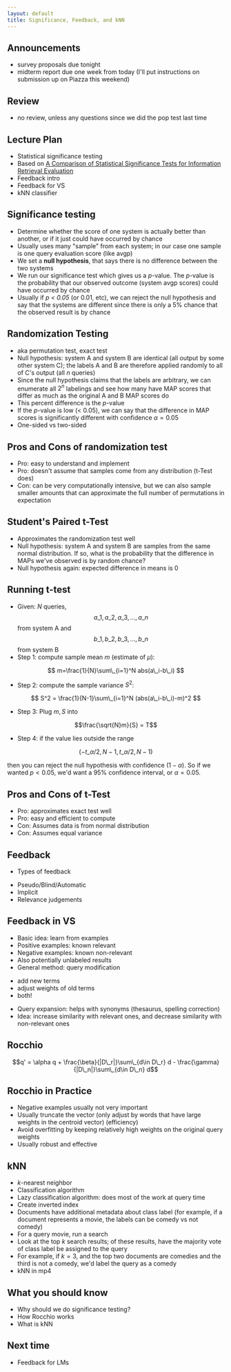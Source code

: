 ```yaml
---
layout: default
title: Significance, Feedback, and kNN
---
```


## Announcements

- survey proposals due tonight
- midterm report due one week from today (I'll put instructions on submission
  up on Piazza this weekend)

## Review

- no review, unless any questions since we did the pop test last time

## Lecture Plan

- Statistical significance testing
- Based on [A Comparison of Statistical Significance Tests for
  Information Retrieval
  Evaluation](https://www.google.com/url?sa=t&rct=j&q=&esrc=s&source=web&cd=3&cad=rja&uact=8&ved=0CD8QFjAC&url=http%3A%2F%2Fwww.mansci.uwaterloo.ca%2F~msmucker%2Fpublications%2Fsmucker-statSig-cikm07.pdf&ei=IJasU-muEI-LqAa80IKgAw&usg=AFQjCNGFCyjGMoQ0KAd2NsltdHYHgXMPrw&sig2=mNM3jEVrmEJyRxqi4qJGKQ&bvm=bv.69837884,d.b2k)
- Feedback intro
- Feedback for VS
- kNN classifier

## Significance testing

- Determine whether the score of one system is actually better than another, or
  if it just could have occurred by chance
- Usually uses many "sample" from each system; in our case one sample is one
  query evaluation score (like avgp)
- We set a **null hypothesis**, that says there is no difference between the
  two systems
- We run our significance test which gives us a *p*-value. The *p*-value is the
  probability that our observed outcome (system avgp scores) could have
  occurred by chance
- Usually if *p < 0.05* (or 0.01, etc), we can reject the null hypothesis and
  say that the systems are different since there is only a 5% chance that the
  observed result is by chance

## Randomization Testing

- aka permutation test, exact test
- Null hypothesis: system A and system B are identical (all output by some other
  system C); the labels A and B are therefore applied randomly to all of C's
  output (all $n$ queries)
- Since the null hypothesis claims that the labels are arbitrary, we can
  enumerate all $2^n$ labelings and see how many have MAP scores that differ
  as much as the original A and B MAP scores do
- This percent difference is the *p*-value
- If the *p*-value is low (< 0.05), we can say that the difference in MAP
  scores is significantly different with confidence $\alpha=0.05$
- One-sided vs two-sided

## Pros and Cons of randomization test

- Pro: easy to understand and implement
- Pro: doesn't assume that samples come from any distribution (t-Test does)
- Con: can be very computationally intensive, but we can also sample smaller
  amounts that can approximate the full number of permutations in expectation

## Student's Paired t-Test

- Approximates the randomization test well
- Null hypothesis: system A and system B are samples from the same normal
  distribution. If so, what is the probability that the difference in MAPs
  we've observed is by random chance?
- Null hypothesis again: expected difference in means is 0

## Running t-test

- Given: $N$ queries, $$a\_1,a\_2,a\_3,\ldots,a\_n$$ from system A and
  $$b\_1,b\_2,b\_3,\ldots,b\_n$$ from system B
- Step 1: compute sample mean *m* (estimate of $\mu$):

$$ m=\frac{1}{N}\sum\_{i=1}^N abs(a\_i-b\_i) $$

- Step 2: compute the sample variance $S^2$:

$$ S^2 = \frac{1}{N-1}\sum\_{i=1}^N (abs(a\_i-b\_i)-m)^2 $$

- Step 3: Plug $m,S$ into

$$\frac{\sqrt{N}m}{S} = T$$

- Step 4: if the value lies outside the range

$$\left( -t\_{\alpha/2,N-1}, t\_{\alpha/2,N-1}\right)$$

then you can reject the null hypothesis with confidence $(1-\alpha)%$. So if we
wanted $p<0.05$, we'd want a 95% confidence interval, or $\alpha=0.05$.

## Pros and Cons of t-Test

- Pro: approximates exact test well
- Pro: easy and efficient to compute
- Con: Assumes data is from normal distribution
- Con: Assumes equal variance

## Feedback

- Types of feedback
 * Pseudo/Blind/Automatic
 * Implicit
 * Relevance judgements

## Feedback in VS

- Basic idea: learn from examples
- Positive examples: known relevant
- Negative examples: known non-relevant
- Also potentially unlabeled results
- General method: query modification
 * add new terms
 * adjust weights of old terms
 * both!
- Query expansion: helps with synonyms (thesaurus, spelling correction)
- Idea: increase similarity with relevant ones, and decrease similarity with
  non-relevant ones

## Rocchio

$$q' = \alpha q +
  \frac{\beta}{|D\_r|}\sum\_{d\in D\_r} d -
  \frac{\gamma}{|D\_n|}\sum\_{d\in D\_n} d$$

## Rocchio in Practice

- Negative examples usually not very important
- Usually truncate the vector (only adjust by words that have large weights in
  the centroid vector) (efficiency)
- Avoid overfitting by keeping relatively high weights on the original query
  weights
- Usually robust and effective

## kNN

- $k$-nearest neighbor
- Classification algorithm
- Lazy classification algorithm: does most of the work at query time
- Create inverted index
- Documents have additional metadata about class label (for example, if a
  document represents a movie, the labels can be comedy vs not comedy)
- For a query movie, run a search
- Look at the top $k$ search results; of these results, have the majority vote
  of class label be assigned to the query
- For example, if $k=3$, and the top two documents are comedies and the third
  is not a comedy, we'd label the query as a comedy
- kNN in mp4

## What you should know

- Why should we do significance testing?
- How Rocchio works
- What is kNN

## Next time

- Feedback for LMs
